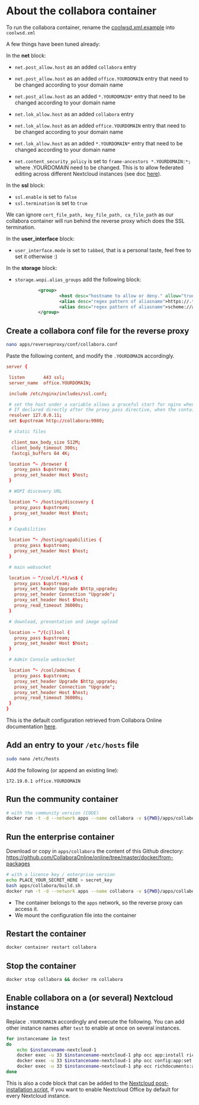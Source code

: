 # About the collabora container

To run the collabora container, rename the [coolwsd.xml.example](coolwsd.xml.example) into `coolwsd.xml`

A few things have been tuned already:

In the **net** block:
- `net.post_allow.host` as an added `collabora` entry
- `net.post_allow.host` as an added `office.YOURDOMAIN` entry that need to be changed according to your domain name
- `net.post_allow.host` as an added `*.YOURDOMAIN*` entry that need to be changed according to your domain name

- `net.lok_allow.host` as an added `collabora` entry
- `net.lok_allow.host` as an added `office.YOURDOMAIN` entry that need to be changed according to your domain name
- `net.lok_allow.host` as an added `*.YOURDOMAIN*` entry that need to be changed according to your domain name

- `net.content_security_policy` is set to `frame-ancestors *.YOURDOMAIN:*;` where .YOURDOMAIN need to be changed. This is to allow federated editing across different Nextcloud instances (see doc [here](https://github.com/nextcloud/richdocuments/blob/main/docs/federated-editing.md#allow-remote-access-on-collabora)).

In the **ssl** block:
- `ssl.enable` is set to `false`
- `ssl.termination` is set to `true`

We can ignore `cert_file_path, key_file_path, ca_file_path` as our collabora container will run behind the reverse proxy which does the SSL termination.

In the **user_interface** block:
- `user_interface.mode` is set to `tabbed`, that is a personal taste, feel free to set it otherwise :)

In the **storage** block:
- `storage.wopi.alias_groups` add the following block:

```xml
            <group>
                    <host desc="hostname to allow or deny." allow="true">https://test.YOURDOMAIN</host>
                    <alias desc="regex pattern of aliasname">https://.*.YOURDOMAIN</alias>
                    <alias desc="regex pattern of aliasname">scheme://aliasname2:port</alias>
            </group>
```

## Create a collabora conf file for the reverse proxy

```sh
nano apps/reverseproxy/conf/collabora.conf
```

Paste the following content, and modify the `.YOURDOMAIN` accordingly.

```conf
server {

 listen       443 ssl;
 server_name  office.YOURDOMAIN;

 include /etc/nginx/includes/ssl.conf;

 # set the host under a variable allows a graceful start for nginx when the container is down.
 # If declared directly after the proxy_pass directive, when the container is down, nginx throws an error and refuses to start.
 resolver 127.0.0.11;
 set $upstream http://collabora:9980;

 # static files

  client_max_body_size 512M;
  client_body_timeout 300s;
  fastcgi_buffers 64 4K;

 location ^~ /browser {
   proxy_pass $upstream;
   proxy_set_header Host $host;
 }

 # WOPI discovery URL

 location ^~ /hosting/discovery {
   proxy_pass $upstream;
   proxy_set_header Host $host;
 }

 # Capabilities

 location ^~ /hosting/capabilities {
   proxy_pass $upstream;
   proxy_set_header Host $host;
 }

 # main websocket

 location ~ ^/cool/(.*)/ws$ {
   proxy_pass $upstream;
   proxy_set_header Upgrade $http_upgrade;
   proxy_set_header Connection "Upgrade";
   proxy_set_header Host $host;
   proxy_read_timeout 36000s;
 }

 # download, presentation and image upload

 location ~ ^/(c|l)ool {
   proxy_pass $upstream;
   proxy_set_header Host $host;
 }

 # Admin Console websocket

 location ^~ /cool/adminws {
   proxy_pass $upstream;
   proxy_set_header Upgrade $http_upgrade;
   proxy_set_header Connection "Upgrade";
   proxy_set_header Host $host;
   proxy_read_timeout 36000s;
 }
}
```

This is the default configuration retrieved from Collabora Online documentation [here](https://sdk.collaboraonline.com/docs/installation/Proxy_settings.html#reverse-proxy-settings-in-nginx-config-ssl-termination).

## Add an entry to your `/etc/hosts` file

```sh
sudo nano /etc/hosts
```

Add the following (or append an existing line):

```
172.19.0.1 office.YOURDOMAIN
```

## Run the community container

```sh
# with the community version (CODE)
docker run -t -d --network apps --name collabora -v ${PWD}/apps/collabora/coolwsd.xml:/etc/coolwsd/coolwsd.xml --restart unless-stopped collabora/code
```

## Run the enterprise container

Download or copy in `apps/collabora` the content of this Github directory: https://github.com/CollaboraOnline/online/tree/master/docker/from-packages

```sh
# with a licence key / enterprise version
echo PLACE_YOUR_SECRET_HERE > secret_key
bash apps/collabora/build.sh
docker run -t -d --network apps --name collabora -v ${PWD}/apps/collabora/coolwsd.xml:/etc/coolwsd/coolwsd.xml --restart unless-stopped collabora
```

- The container belongs to the `apps` network, so the reverse proxy can access it.
- We mount the configuration file into the container

## Restart the container
```sh
docker container restart collabora
```
## Stop the container
```sh
docker stop collabora && docker rm collabora
```

## Enable collabora on a (or several) Nextcloud instance

Replace `.YOURDOMAIN` accordingly and execute the following. You can add other instance names after `test` to enable at once on several instances.
```sh
for instancename in test
do
    echo $instancename-nextcloud-1
    docker exec -u 33 $instancename-nextcloud-1 php occ app:install richdocuments
    docker exec -u 33 $instancename-nextcloud-1 php occ config:app:set richdocuments wopi_url --value='https://office.YOURDOMAIN'
    docker exec -u 33 $instancename-nextcloud-1 php occ richdocuments:activate-config
done
```

This is also a code block that can be added to the [Nextcloud post-installation script](../nextcloud/standard/hooks/post-installation/script.sh), if you want to enable Nextcloud Office by default for every Nextcloud instance.
